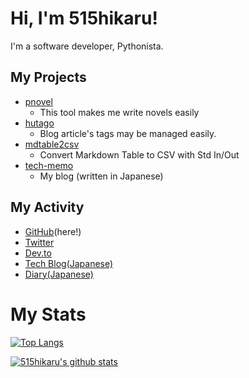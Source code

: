# Hi, I'm 515hikaru!

I'm a software developer, Pythonista.

## My Projects

- [pnovel](https://github.com/515hikaru/pnovel)
    - This tool makes me write novels easily
- [hutago](https://github.com/515hikaru/hutago)
    - Blog article's tags may be managed easily.
- [mdtable2csv](https://github.com/515hikaru/mdtable2csv)
    - Convert Markdown Table to CSV with Std In/Out
- [tech-memo](https://github.com/515hikaru/tech-memo)
    - My blog (written in Japanese)

## My Activity

- [GitHub](https://github.com/515hikaru)(here!)
- [Twitter](https://twitter.com/515hikaru_en)
- [Dev.to](https://dev.to/515hikaru)
- [Tech Blog(Japanese)](https://tech.515hikaru.net/) 
- [Diary(Japanese)](https://blog.515hikaru.net/)

# My Stats

[![Top Langs](https://github-readme-stats.vercel.app/api/top-langs/?username=515hikaru&layout=compact)](https://github.com/anuraghazra/github-readme-stats)

[![515hikaru's github stats](https://github-readme-stats.vercel.app/api?username=515hikaru&show_icons=true)](https://github.com/anuraghazra/github-readme-stats)
